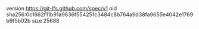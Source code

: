 version https://git-lfs.github.com/spec/v1
oid sha256:0c1662f11b91a9636f554251c3484c8b764a9d38fa9655e4042e1769b9f5b02b
size 25688
